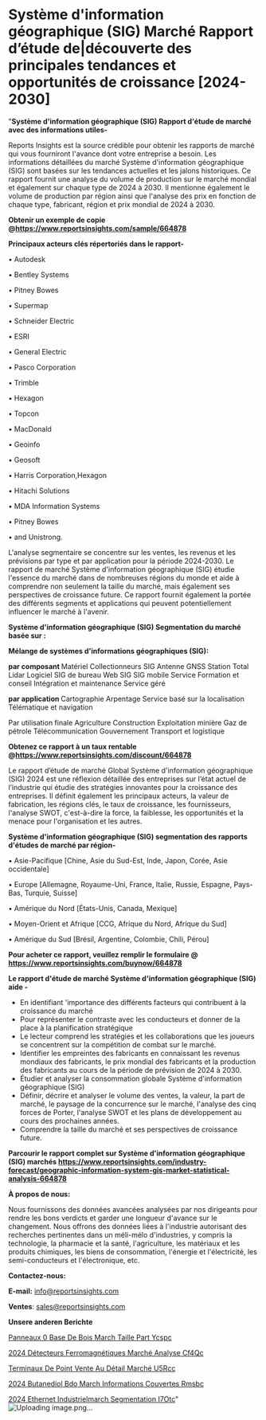 # Système d'information géographique (SIG) Marché Rapport d’étude de|découverte des principales tendances et opportunités de croissance [2024-2030]

"<strong>Système d'information géographique (SIG) Rapport d'étude de marché avec des informations utiles-</strong>

Reports Insights est la source crédible pour obtenir les rapports de marché qui vous fourniront l'avance dont votre entreprise a besoin. Les informations détaillées du marché Système d'information géographique (SIG) sont basées sur les tendances actuelles et les jalons historiques. Ce rapport fournit une analyse du volume de production sur le marché mondial et également sur chaque type de 2024 à 2030. Il mentionne également le volume de production par région ainsi que l'analyse des prix en fonction de chaque type, fabricant, région et prix mondial de 2024 à 2030.

<strong><b>Obtenir un exemple de copie @</b></strong><a href=https://www.reportsinsights.com/sample/664878><strong><b>https://www.reportsinsights.com/sample/664878</b></strong></a>

<b>Principaux acteurs clés répertoriés dans le rapport-</b>

<b> </b>• Autodesk

• Bentley Systems

• Pitney Bowes

• Supermap

• Schneider Electric

• ESRI

• General Electric

• Pasco Corporation

• Trimble

• Hexagon

• Topcon

• MacDonald

• Geoinfo

• Geosoft

• Harris Corporation,Hexagon

• Hitachi Solutions

• MDA Information Systems

• Pitney Bowes

• and Unistrong.

L'analyse segmentaire se concentre sur les ventes, les revenus et les prévisions par type et par application pour la période 2024-2030. Le rapport de marché Système d'information géographique (SIG) étudie l'essence du marché dans de nombreuses régions du monde et aide à comprendre non seulement la taille du marché, mais également ses perspectives de croissance future. Ce rapport fournit également la portée des différents segments et applications qui peuvent potentiellement influencer le marché à l'avenir.

<strong>Système d'information géographique (SIG) Segmentation du marché basée sur :</strong>

<strong> Mélange de systèmes d'informations géographiques (SIG): </strong>

<strong> par composant </strong>
Matériel
Collectionneurs SIG
Antenne GNSS
Station Total
Lidar
Logiciel
SIG de bureau
Web SIG
SIG mobile
Service
Formation et conseil
Intégration et maintenance
Service géré

<strong> par application </strong>
Cartographie
Arpentage
Service basé sur la localisation
Télématique et navigation

Par utilisation finale
Agriculture
Construction
Exploitation minière
Gaz de pétrole
Télécommunication
Gouvernement
Transport et logistique

<strong><b>Obtenez ce rapport à un taux rentable @</b></strong><a href=https://www.reportsinsights.com/discount/664878><strong><b>https://www.reportsinsights.com/discount/664878</b></strong></a>

Le rapport d’étude de marché Global Système d'information géographique (SIG) 2024 est une réflexion détaillée des entreprises sur l’état actuel de l’industrie qui étudie des stratégies innovantes pour la croissance des entreprises. Il définit également les principaux acteurs, la valeur de fabrication, les régions clés, le taux de croissance, les fournisseurs, l'analyse SWOT, c'est-à-dire la force, la faiblesse, les opportunités et la menace pour l'organisation et les autres.

<strong>Système d'information géographique (SIG) segmentation des rapports d'études de marché par région-</strong>

• Asie-Pacifique [Chine, Asie du Sud-Est, Inde, Japon, Corée, Asie occidentale]

• Europe [Allemagne, Royaume-Uni, France, Italie, Russie, Espagne, Pays-Bas, Turquie, Suisse]

• Amérique du Nord [États-Unis, Canada, Mexique]

• Moyen-Orient et Afrique [CCG, Afrique du Nord, Afrique du Sud]

• Amérique du Sud [Brésil, Argentine, Colombie, Chili, Pérou]

<strong>Pour acheter ce rapport, veuillez remplir le formulaire @   <a href=https://www.reportsinsights.com/buynow/664878>https://www.reportsinsights.com/buynow/664878</a></strong>

<strong>Le rapport d'étude de marché Système d'information géographique (SIG) aide -</strong>
<ul>
  <li>En identifiant 'importance des différents facteurs qui contribuent à la croissance du marché</li>
  <li>Pour représenter le contraste avec les conducteurs et donner de la place à la planification stratégique</li>
  <li>Le lecteur comprend les stratégies et les collaborations que les joueurs se concentrent sur la compétition de combat sur le marché.</li>
  <li>Identifier les empreintes des fabricants en connaissant les revenus mondiaux des fabricants, le prix mondial des fabricants et la production des fabricants au cours de la période de prévision de 2024 à 2030.</li>
  <li>Étudier et analyser la consommation globale Système d'information géographique (SIG)</li>
  <li>Définir, décrire et analyser le volume des ventes, la valeur, la part de marché, le paysage de la concurrence sur le marché, l'analyse des cinq forces de Porter, l'analyse SWOT et les plans de développement au cours des prochaines années.</li>
  <li>Comprendre la taille du marché et ses perspectives de croissance future.</li>
</ul>

<strong>Parcourir le rapport complet sur Système d'information géographique (SIG) marchés <a href=https://www.reportsinsights.com/industry-forecast/geographic-information-system-gis-market-statistical-analysis-664878>https://www.reportsinsights.com/industry-forecast/geographic-information-system-gis-market-statistical-analysis-664878</a></strong>

<strong>À propos de nous:</strong>

Nous fournissons des données avancées analysées par nos dirigeants pour rendre les bons verdicts et garder une longueur d'avance sur le changement. Nous offrons des données liées à l'industrie autorisant des recherches pertinentes dans un méli-mélo d'industries, y compris la technologie, la pharmacie et la santé, l'agriculture, les matériaux et les produits chimiques, les biens de consommation, l'énergie et l'électricité, les semi-conducteurs et l'électronique, etc.

<strong>Contactez-nous:</strong>

<strong>E-mail:</strong> <a href=mailto:info@reportsinsights.com>info@reportsinsights.com</a>

<strong>Ventes</strong>: <a href=mailto:sales@reportsinsights.com>sales@reportsinsights.com</a>

<strong>Unsere anderen Berichte</strong>

<a href=https://www.linkedin.com/pulse/panneaux-%C3%A0-base-de-bois-march%C3%A9-taille-part-ycspc/>Panneaux  0 Base De Bois March Taille Part Ycspc</a>

<a href=https://www.linkedin.com/pulse/2024-détecteurs-ferromagnétiques-marché-analyse-cf4qc/>2024 Détecteurs Ferromagnétiques Marché Analyse Cf4Qc</a>

<a href=https://www.linkedin.com/pulse/terminaux-de-point-vente-au-détail-marché-u5rcc/>Terminaux De Point Vente Au Détail Marché U5Rcc</a>

<a href=https://www.linkedin.com/pulse/2024-butanediol-bdo-march%C3%A9-informations-couvertes-rmsbc/>2024 Butanediol Bdo March Informations Couvertes Rmsbc</a>

<a href=https://www.linkedin.com/pulse/2024-ethernet-industrielmarch%C3%A9-segmentation-i7otc/>2024 Ethernet Industrielmarch Segmentation I7Otc</a>"
![Uploading image.png…]()
